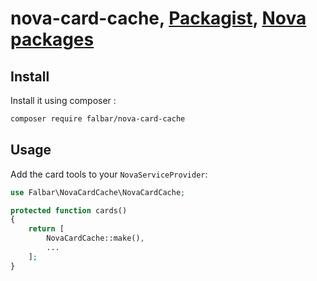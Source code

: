 # nova-card-cache, [Packagist](https://packagist.org/packages/falbar/nova-card-cache), [Nova packages](https://novapackages.com/packages/falbar/nova-card-cache)

## Install

Install it using composer : 

```bash
composer require falbar/nova-card-cache
```

## Usage

Add the card tools to your `NovaServiceProvider`:

```php
use Falbar\NovaCardCache\NovaCardCache;

protected function cards()
{
    return [
        NovaCardCache::make(),
        ...
    ];
}
```
